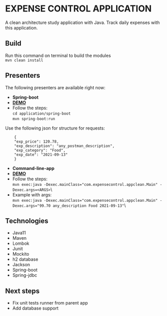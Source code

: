 # EXPENSE CONTROL APPLICATION

A clean architecture study application with Java. Track daily expenses with this application.

## Build
Run this command on terminal to build the modules\
```mvn clean install```

## Presenters
The following presenters are available right now:
* **Spring-boot**
* **[DEMO](https://youtu.be/j2kKUWAF_g4)**
* Follow the steps:\
```cd application/spring-boot```\
```mvn spring-boot:run```

Use the following json for structure for requests:
```
    {
    "exp_price": 120.78,
    "exp_description": "any_postman_description",
    "exp_category": "Food",
    "exp_date": "2021-09-13"
    }
 ```

* **Command-line-app**
* **[DEMO](https://youtu.be/X9R92eKtsak)**
* Follow the steps:\
```mvn exec:java -Dexec.mainClass="com.expensecontrol.appclean.Main" -Dexec.args=<ARGS>```\
* Example with args:\
```mvn exec:java -Dexec.mainClass="com.expensecontrol.appclean.Main" -Dexec.args="99.70 any_description Food 2021-09-13"```\


## Technologies
* Java11
* Maven
* Lombok
* Junit
* Mockito
* h2 database
* Jackson
* Spring-boot
* Spring-jdbc

## Next steps
* Fix unit tests runner from parent app
* Add database support
